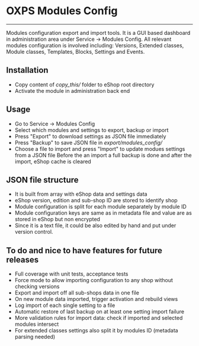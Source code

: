 # OXPS Modules Config

----

Modules configuration export and import tools.
It is a GUI based dashboard in administration area under Service -> Modules Config.
All relevant modules configuration is involved including: Versions, Extended classes, Module classes, Templates, Blocks, Settings and Events.

## Installation
- Copy content of _copy\_this/_ folder to eShop root directory
- Activate the module in administration back end

## Usage
- Go to Service -> Modules Config
- Select which modules and settings to export, backup or import
- Press "Export" to download settings as JSON file immediately
- Press "Backup" to save JSON file in _export/modules\_config/_
- Choose a file to import and press "Import" to update modues settings from a JSON file
  Before the an import a full backup is done and after the import, eShop cache is cleared
  
## JSON file structure
- It is built from array with eShop data and settings data
- eShop version, edition and sub-shop ID are stored to identify shop
- Module configuration is split for each module separately by module ID
- Module configuration keys are same as in metadata file and value are as stored in eShop but non encrypted
- Since it is a text file, it could be also edited by hand and put under version control.

## To do and nice to have features for future releases
- Full coverage with unit tests, acceptance tests
- Force mode to allow importing configuration to any shop without checking versions
- Export and import off all sub-shops data in one file
- On new module data imported, trigger activation and rebuild views
- Log import of each single setting to a file
- Automatic restore of last backup on at least one setting import failure
- More validation rules for import data: check if imported and selected modules intersect
- For extended classes settings also split it by modules ID (metadata parsing needed)
